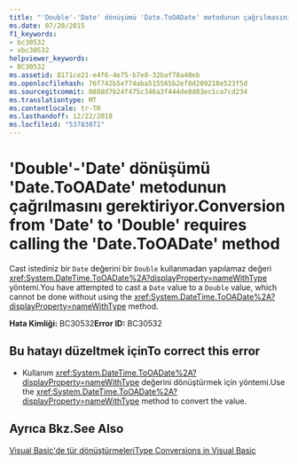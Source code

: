 ```yaml
---
title: "'Double'-'Date' dönüşümü 'Date.ToOADate' metodunun çağrılmasını gerektiriyor."
ms.date: 07/20/2015
f1_keywords:
- bc30532
- vbc30532
helpviewer_keywords:
- BC30532
ms.assetid: 8171ce21-e4f6-4e75-b7e8-32baf78a40eb
ms.openlocfilehash: 76f742b5e774aba515565b2ef8d209218e523f5d
ms.sourcegitcommit: 0888d7b24f475c346a3f444de8d83ec1ca7cd234
ms.translationtype: MT
ms.contentlocale: tr-TR
ms.lasthandoff: 12/22/2018
ms.locfileid: "53783071"
---
```

# <a name="conversion-from-date-to-double-requires-calling-the-datetooadate-method"></a><span data-ttu-id="d8306-102">'Double'-'Date' dönüşümü 'Date.ToOADate' metodunun çağrılmasını gerektiriyor.</span><span class="sxs-lookup"><span data-stu-id="d8306-102">Conversion from 'Date' to 'Double' requires calling the 'Date.ToOADate' method</span></span>
<span data-ttu-id="d8306-103">Cast istediniz bir `Date` değerini bir `Double` kullanmadan yapılamaz değeri <xref:System.DateTime.ToOADate%2A?displayProperty=nameWithType> yöntemi.</span><span class="sxs-lookup"><span data-stu-id="d8306-103">You have attempted to cast a `Date` value to a `Double` value, which cannot be done without using the <xref:System.DateTime.ToOADate%2A?displayProperty=nameWithType> method.</span></span>  
  
 <span data-ttu-id="d8306-104">**Hata Kimliği:** BC30532</span><span class="sxs-lookup"><span data-stu-id="d8306-104">**Error ID:** BC30532</span></span>  
  
## <a name="to-correct-this-error"></a><span data-ttu-id="d8306-105">Bu hatayı düzeltmek için</span><span class="sxs-lookup"><span data-stu-id="d8306-105">To correct this error</span></span>  
  
-   <span data-ttu-id="d8306-106">Kullanım <xref:System.DateTime.ToOADate%2A?displayProperty=nameWithType> değerini dönüştürmek için yöntemi.</span><span class="sxs-lookup"><span data-stu-id="d8306-106">Use the <xref:System.DateTime.ToOADate%2A?displayProperty=nameWithType> method to convert the value.</span></span>  
  
## <a name="see-also"></a><span data-ttu-id="d8306-107">Ayrıca Bkz.</span><span class="sxs-lookup"><span data-stu-id="d8306-107">See Also</span></span>  
 [<span data-ttu-id="d8306-108">Visual Basic'de tür dönüştürmeleri</span><span class="sxs-lookup"><span data-stu-id="d8306-108">Type Conversions in Visual Basic</span></span>](../../visual-basic/programming-guide/language-features/data-types/type-conversions.md)

